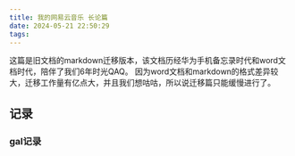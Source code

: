 ```yaml
---
title: 我的网易云音乐 长论篇
date: 2024-05-21 22:50:29
tags:
---
```

这篇是旧文档的markdown迁移版本，该文档历经华为手机备忘录时代和word文档时代，陪伴了我们6年时光QAQ。
因为word文档和markdown的格式差异较大，迁移工作量有亿点大，并且我们想咕咕，所以说迁移篇只能缓慢进行了。

## 记录
### gal记录
